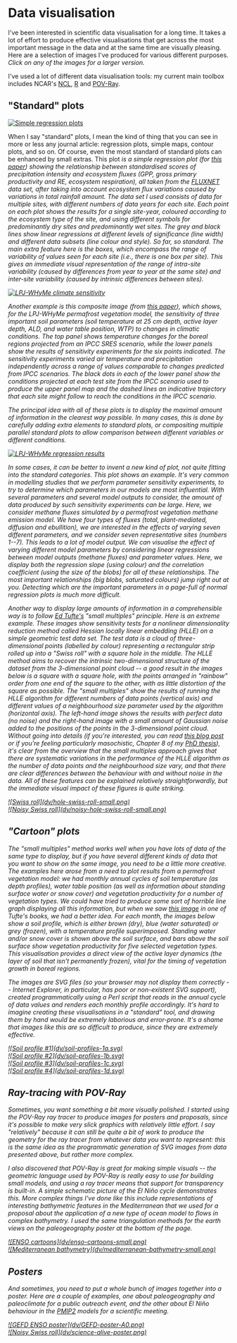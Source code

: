 # Data visualisation

I've been interested in scientific data visualisation for a long time.
It takes a lot of effort to produce effective visualisations that get
across the most important message in the data and at the same time are
visually pleasing.  Here are a selection of images I've produced for
various different purposes.  *Click on any of the images for a larger
version.*

I've used a lot of different data visualisation tools: my current main
toolbox includes NCAR's [NCL][ncl], [R][r] and [POV-Ray][povray].

[ncl]: http://www.ncl.ucar.edu/
[r]: http://www.r-project.org/
[povray]: http://www.povray.org/

## "Standard" plots

<a href="dv/precip-regression-plots.png"><div
class="img-right">![Simple regression plots](dv/precip-regression-plots-small.png)</div></a>

When I say "standard" plots, I mean the kind of thing that you can see
in more or less any journal article: regression plots, simple maps,
contour plots, and so on.  Of course, even the most standard of
standard plots can be enhanced by small extras.  This plot <i
class="arr-right"/> is a simple regression plot (for
[this paper][precip-paper]) showing the relationship between
standardised scores of precipitation intensity and ecosystem fluxes
(GPP, gross primary productivity and RE, ecosystem respiration), all
taken from the [FLUXNET][fluxnet] data set, after taking into account
ecosystem flux variations caused by variations in total rainfall
amount.  The data set I used consists of data for multiple sites, with
different numbers of data years for each site.  Each point on each
plot shows the results for a single site-year, coloured according to
the ecosystem type of the site, and using different symbols for
predominantly dry sites and predominantly wet sites.  The grey and
black lines show linear regressions at different levels of
significance (line width) and different data subsets (line colour and
style).  So far, so standard.  The main extra feature here is the
boxes, which encompass the range of variability of values seen for
each site (i.e., there is one box per site).  This gives an immediate
visual representation of the range of intra-site variability (caused
by differences from year to year at the same site) and inter-site
variability (caused by intrinsic differences between sites).

[precip-paper]: http://www.biogeosciences.net/9/1007/2012/bg-9-1007-2012.html
[fluxnet]: http://www.fluxdata.org/DataInfo/default.aspx

<a href="dv/lpj-whyme-climate-sensitivity.png"><div class="img-left">![LPJ-WHyMe climate sensitivity](dv/lpj-whyme-climate-sensitivity-small.png)</div></a>

Another example is this <i class="arr-left"/> composite image (from
[this paper][lpj-whyme]), which shows, for the LPJ-WHyMe permafrost
vegetation model, the sensitivity of three important soil parameters
(soil temperature at 25 cm depth, active layer depth, ALD, and water
table position, WTP) to changes in climatic conditions.  The top panel
shows temperature changes for the boreal regions projected from an
IPCC SRES scenario, while the lower panels show the results of
sensitivity experiments for the six points indicated.  The sensitivity
experiments varied air temperature and precipitation independently
across a range of values comparable to changes predicted from IPCC
scenarios.  The black dots in each of the lower panel show the
conditions projected at each test site from the IPCC scenario used to
produce the upper panel map and the dashed lines an indicative
trajectory that each site might follow to reach the conditions in the
IPCC scenario.

[lpj-whyme]: http://www.agu.org/pubs/crossref/2009/2008GB003412.shtml

The principal idea with all of these plots is to display the maximal
amount of information in the clearest way possible.  In many cases,
this is done by carefully adding extra elements to standard plots, or
compositing multiple parallel standard plots to allow comparison
between different variables or different conditions.

<a href="dv/lpj-whyme-regression.png"><div class="img-left">![LPJ-WHyMe regression results](dv/lpj-whyme-regression-small.png)</div></a>

In some cases, it can be better to invent a new kind of plot, not
quite fitting into the standard categories.  This plot <i
class="arr-left"/> shows an example.  It's very common in modelling
studies that we perform parameter sensitivity experiments, to try to
determine which parameters in our models are most influential.  With
several parameters and several model outputs to consider, the amount
of data produced by such sensitivity experiments can be large.  Here,
we consider methane fluxes simulated by a permafrost vegetation
methane emission model.  We have four types of fluxes (total,
plant-mediated, diffusion and ebullition), we are interested in the
effects of varying seven different parameters, and we consider seven
representative sites (numbers 1--7).  This leads to a lot of model
output.  We can visualise the effect of varying different model
parameters by considering linear regressions between model outputs
(methane fluxes) and parameter values.  Here, we display both the
regression slope (using colour) and the correlation coefficient (using
the size of the blobs) for all of these relationships.  The most
important relationships (big blobs, saturated colours) jump right out
at you.  Detecting which are the important parameters in a page-full
of normal regression plots is much more difficult.

Another way to display large amounts of information in a
comprehensible way is to follow [Ed Tufte's][tufte] "small multiples"
principle.  Here <i class="arr-down"/> is an extreme example.  These
images show sensitivity tests for a nonlinear dimensionality reduction
method called Hessian locally linear embedding (HLLE) on a simple
geometric test data set.  The test data is a cloud of
three-dimensional points (labelled by colour) representing a
rectangular strip rolled up into a "Swiss roll" with a square hole in
the middle.  The HLLE method aims to recover the intrinsic
two-dimensional structure of the dataset from the 3-dimensional point
cloud -- a good result in the images below is a square with a square
hole, with the points arranged in "rainbow" order from one end of the
square to the other, with as little distortion of the square as
possible.  The "small multiples" show the results of running the HLLE
algorithm for different numbers of data points (vertical axis) and
different values of a neighbourhood size parameter used by the
algorithm (horizontal axis).  The left-hand image shows the results
with perfect data (no noise) and the right-hand image with a small
amount of Gaussian noise added to the positions of the points in the
3-dimensional point cloud.  Without going into details (if you're
interested, you can read [this blog post][hlle-blog] or if you're
feeling particularly masochistic, Chapter 8 of my
[PhD thesis][thesis]), it's clear from the overview that the small
multiples approach gives that there are systematic variations in the
performance of the HLLE algorithm as the number of data points and the
neighbourhood size vary, and that there are clear differences between
the behaviour with and without noise in the data.  All of these
features can be explained relatively straightforwardly, but the
immediate visual impact of these figures is quite striking.

<div class="img2-left">
  <a href="dv/hole-swiss-roll.png">![Swiss roll](dv/hole-swiss-roll-small.png)</a>
</div>
<div class="img2-right">
  <a href="dv/noisy-hole-swiss-roll.png">![Noisy Swiss roll](dv/noisy-hole-swiss-roll-small.png)</a>
</div>

## "Cartoon" plots

The "small multiples" method works well when you have lots of data of
the same type to display, but if you have several different kinds of
data that you want to show on the same image, you need to be a little
more creative.  The examples here arose from a need to plot results
from a permafrost vegetation model: we had monthly annual cycles of
soil temperature (as depth profiles), water table position (as well as
information about standing surface water or snow cover) and vegetation
productivity for a number of vegetation types.  We could have tried to
produce some sort of horrible line graph displaying all this
information, but when we saw [this image][beetle] in one of Tufte's
books, we had a better idea.  For each month, the images below show a
soil profile, which is either brown (dry), blue (water saturated) or
grey (frozen), with a temperature profile superimposed.  Standing
water and/or snow cover is shown above the soil surface, and bars
above the soil surface show vegetation productivity for five selected
vegetation types.  This visualisation provides a direct view of the
active layer dynamics (the layer of soil that isn't permanently
frozen), vital for the timing of vegetation growth in boreal regions.

The images are SVG files (so your browser may not display them
correctly -- Internet Explorer, in particular, has poor or
non-existent SVG support), created programmatically using a Perl
script that reads in the annual cycle of data values and renders each
monthly profile accordingly.  It's hard to imagine creating these
visualisations in a "standard" tool, and drawing them by hand would be
extremely laborious and error-prone.  It's a shame that images like
this are so difficult to produce, since they are extremely effective.

[beetle]: http://ohioline.osu.edu/hyg-fact/2000/images/2504_2.jpg

<div class="img2-left">
  <a href="dv/soil-profiles-1a.svg">![Soil profile #1](dv/soil-profiles-1a.svg)</a>
</div>
<div class="img2-right">
  <a href="dv/soil-profiles-1b.svg">![Soil profile #2](dv/soil-profiles-1b.svg)</a>
</div>
<div class="img2-left">
  <a href="dv/soil-profiles-1c.svg">![Soil profile #3](dv/soil-profiles-1c.svg)</a>
</div>
<div class="img2-right">
  <a href="dv/soil-profiles-1d.svg">![Soil profile #4](dv/soil-profiles-1d.svg)</a>
</div>

## Ray-tracing with POV-Ray

Sometimes, you want something a bit more visually polished.  I started
using the POV-Ray ray tracer to produce images for posters and
proposals, since it's possible to make very slick graphics with
*relatively* little effort.  I say "relatively" because it can still
be quite a bit of work to produce the geometry for the ray tracer from
whatever data you want to represent: this is the same idea as the
programmatic generation of SVG images from data presented above, but
rather more complex.

I also discovered that POV-Ray is great for making simple visuals --
the geometric language used by POV-Ray is really easy to use for
building small models, and using a ray tracer means that support for
transparency is built-in.  A simple schematic picture <i
class="arr-down-left"/> of the El Niño cycle demonstrates this.  More
complex things I've done like this include representations of
interesting bathymetric features in the Mediterranean <i
class="arr-down-right"/> that we used for a proposal about the
application of a new type of ocean model to flows in complex
bathymetry.  I used the same triangulation methods for the earth views
on the paleogeography poster at the bottom of the page.

<div class="img2-left">
  <a href="dv/enso-cartoons.png">![ENSO cartoons](dv/enso-cartoons-small.png)</a>
</div>
<div class="img2-right">
  <a href="dv/mediterranean-bathymetry.png">![Mediterranean bathymetry](dv/mediterranean-bathymetry-small.png)</a>
</div>

## Posters

And sometimes, you need to put a whole bunch of images together into a
poster.  Here are a couple of examples, one <i
class="arr-down-right"/> about paleogeography and paleoclimate for a
public outreach event, and the other <i class="arr-down-left"/> about
El Niño behaviour in the [PMIP2][pmip2] models for a scientific
meeting.

[pmip2]: http://pmip2.lsce.ipsl.fr/

<div class="img2-left">
  <a href="dv/GEFD-poster-A0.pdf">![GEFD ENSO poster](dv/GEFD-poster-A0.png)</a>
</div>
<div class="img2-right">
  <a href="dv/science-alive-poster.pdf">![Noisy Swiss roll](dv/science-alive-poster.png)</a>
</div>

<div class="clear"></div>

[hlle-blog]: blog/posts/2011/10/30/machine-learning/index.html
[thesis]: http://arxiv.org/abs/0901.0537
[tufte]: http://www.edwardtufte.com/
